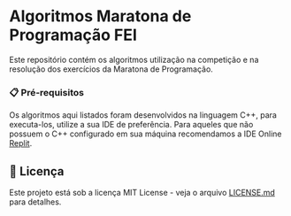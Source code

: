 # Algoritmos Maratona de Programação FEI

Este repositório contém os algoritmos utilização na competição e na resolução dos exercícios da Maratona de Programação.

### 📋 Pré-requisitos
Os algoritmos aqui listados foram desenvolvidos na linguagem C++, para executa-los, utilize a sua IDE de preferência. Para aqueles que não possuem o C++ configurado em sua máquina recomendamos a IDE Online [Replit](https://replit.com/).

## 📄 Licença

Este projeto está sob a licença MIT License - veja o arquivo [LICENSE.md](https://github.com/MaratonaFEI/Algoritmos/blob/main/LICENSE) para detalhes.
